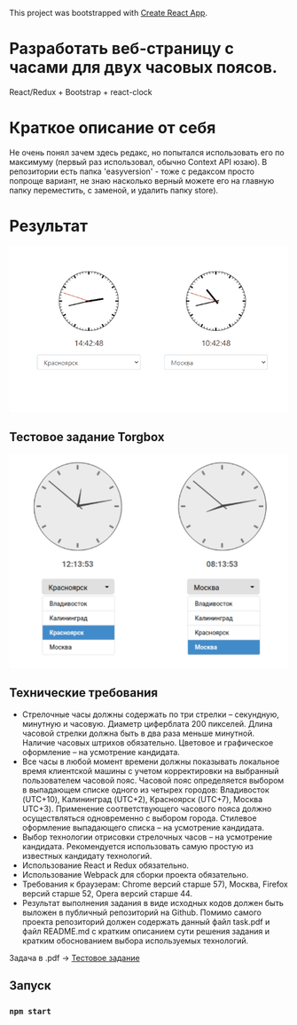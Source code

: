 This project was bootstrapped with [Create React App](https://github.com/facebook/create-react-app).

# Разработать веб-страницу с часами для двух часовых поясов.

React/Redux + Bootstrap + react-clock

# Краткое описание от себя

Не очень понял зачем здесь редакс, но попытался использовать его по максимуму (первый раз использовал, обычно Context API юзаю).
В репозитории есть папка 'easyversion' - тоже с редаксом просто попроще вариант, не знаю насколько верный можете его на главную папку переместить, с заменой, и удалить папку store).

# Результат

![hippo](https://github.com/matador96/test-task-torgbox/blob/master/stuff/testclock.gif)

## Тестовое задание Torgbox

![Иллюстрация к проекту](https://github.com/matador96/test-task-torgbox/blob/master/stuff/img.png?raw=true)

## Технические требования

<ul>
<li>Стрелочные часы должны содержать по три стрелки – секундную, минутную и часовую. Диаметр циферблата 200 пикселей. Длина часовой стрелки должна быть в два раза меньше минутной. Наличие часовых штрихов обязательно. Цветовое и графическое оформление – на усмотрение кандидата.</li>
<li>Все часы в любой момент времени должны показывать локальное время клиентской машины с учетом корректировки на выбранный пользователем часовой пояс. Часовой пояс определяется выбором в выпадающем списке одного из четырех городов: Владивосток (UTC+10), Калининград (UTC+2), Красноярск (UTC+7), Москва UTC+3). Применение соответствующего часового пояса должно осуществляться одновременно с выбором города. Стилевое оформление выпадающего списка – на усмотрение кандидата.</li>
<li>Выбор технологии отрисовки стрелочных часов – на усмотрение кандидата. Рекомендуется использовать самую простую из известных кандидату технологий.</li>
<li>Использование React и Redux обязательно.</li>
<li>Использование Webpack для сборки проекта обязательно.</li>
<li>Требования к браузерам: Chrome версий старше 57), Москва, Firefox версий старше 52, Opera версий старше 44.</li>
<li>Результат выполнения задания в виде исходных кодов должен быть выложен в публичный репозиторий на Github. Помимо самого проекта репозиторий должен содержать данный файл task.pdf и файл README.md с кратким  описанием сути решения задания и кратким обоснованием выбора используемых технологий.</li>
</ul>

Задача в .pdf -> [Тестовое задание](https://github.com/matador96/ionex-analyzer/blob/master/stuff/task.pdf)

## Запуск

### `npm start`
